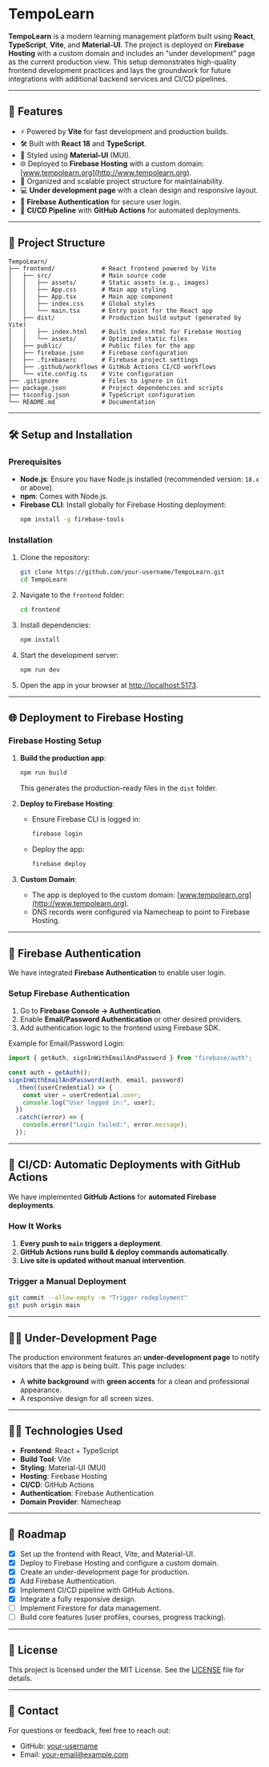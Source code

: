 # TempoLearn

**TempoLearn** is a modern learning management platform built using **React**, **TypeScript**, **Vite**, and **Material-UI**. The project is deployed on **Firebase Hosting** with a custom domain and includes an "under development" page as the current production view. This setup demonstrates high-quality frontend development practices and lays the groundwork for future integrations with additional backend services and CI/CD pipelines.

---

## 🚀 Features

- ⚡ Powered by **Vite** for fast development and production builds.
- 🛠 Built with **React 18** and **TypeScript**.
- 🎨 Styled using **Material-UI** (MUI).
- 🌐 Deployed to **Firebase Hosting** with a custom domain: [www.tempolearn.org](http://www.tempolearn.org).
- 📁 Organized and scalable project structure for maintainability.
- 💻 **Under development page** with a clean design and responsive layout.
- 🔐 **Firebase Authentication** for secure user login.
- 🚀 **CI/CD Pipeline** with **GitHub Actions** for automated deployments.

---

## 📂 Project Structure

```plaintext
TempoLearn/
├── frontend/             # React frontend powered by Vite
│   ├── src/              # Main source code
│   │   ├── assets/       # Static assets (e.g., images)
│   │   ├── App.css       # Main app styling
│   │   ├── App.tsx       # Main app component
│   │   ├── index.css     # Global styles
│   │   └── main.tsx      # Entry point for the React app
│   ├── dist/             # Production build output (generated by Vite)
│   │   ├── index.html    # Built index.html for Firebase Hosting
│   │   └── assets/       # Optimized static files
│   ├── public/           # Public files for the app
│   ├── firebase.json     # Firebase configuration
│   ├── .firebaserc       # Firebase project settings
│   ├── .github/workflows # GitHub Actions CI/CD workflows
│   └── vite.config.ts    # Vite configuration
├── .gitignore            # Files to ignore in Git
├── package.json          # Project dependencies and scripts
├── tsconfig.json         # TypeScript configuration
└── README.md             # Documentation
```

---

## 🛠️ Setup and Installation

### Prerequisites
- **Node.js**: Ensure you have Node.js installed (recommended version: `18.x` or above).
- **npm**: Comes with Node.js.
- **Firebase CLI**: Install globally for Firebase Hosting deployment:
  ```bash
  npm install -g firebase-tools
  ```

### Installation
1. Clone the repository:
   ```bash
   git clone https://github.com/your-username/TempoLearn.git
   cd TempoLearn
   ```

2. Navigate to the `frontend` folder:
   ```bash
   cd frontend
   ```

3. Install dependencies:
   ```bash
   npm install
   ```

4. Start the development server:
   ```bash
   npm run dev
   ```

5. Open the app in your browser at [http://localhost:5173](http://localhost:5173).

---

## 🌐 Deployment to Firebase Hosting

### Firebase Hosting Setup
1. **Build the production app**:
   ```bash
   npm run build
   ```
   This generates the production-ready files in the `dist` folder.

2. **Deploy to Firebase Hosting**:
   - Ensure Firebase CLI is logged in:
     ```bash
     firebase login
     ```
   - Deploy the app:
     ```bash
     firebase deploy
     ```

3. **Custom Domain**:
   - The app is deployed to the custom domain: [www.tempolearn.org](http://www.tempolearn.org).
   - DNS records were configured via Namecheap to point to Firebase Hosting.

---

## 🔐 Firebase Authentication

We have integrated **Firebase Authentication** to enable user login.

### **Setup Firebase Authentication**
1. Go to **Firebase Console → Authentication**.
2. Enable **Email/Password Authentication** or other desired providers.
3. Add authentication logic to the frontend using Firebase SDK.

Example for Email/Password Login:
```typescript
import { getAuth, signInWithEmailAndPassword } from "firebase/auth";

const auth = getAuth();
signInWithEmailAndPassword(auth, email, password)
  .then((userCredential) => {
    const user = userCredential.user;
    console.log("User logged in:", user);
  })
  .catch((error) => {
    console.error("Login failed:", error.message);
  });
```

---

## 🚀 CI/CD: Automatic Deployments with GitHub Actions

We have implemented **GitHub Actions** for **automated Firebase deployments**.

### **How It Works**
1. **Every push to `main` triggers a deployment**.
2. **GitHub Actions runs build & deploy commands automatically**.
3. **Live site is updated without manual intervention**.

### **Trigger a Manual Deployment**
```bash
git commit --allow-empty -m "Trigger redeployment"
git push origin main
```

---

## 🧑‍🎨 Under-Development Page

The production environment features an **under-development page** to notify visitors that the app is being built. This page includes:
- A **white background** with **green accents** for a clean and professional appearance.
- A responsive design for all screen sizes.

---

## 🧑‍💻 Technologies Used

- **Frontend**: React + TypeScript
- **Build Tool**: Vite
- **Styling**: Material-UI (MUI)
- **Hosting**: Firebase Hosting
- **CI/CD**: GitHub Actions
- **Authentication**: Firebase Authentication
- **Domain Provider**: Namecheap

---

## 📜 Roadmap

- [x] Set up the frontend with React, Vite, and Material-UI.
- [x] Deploy to Firebase Hosting and configure a custom domain.
- [x] Create an under-development page for production.
- [x] Add Firebase Authentication.
- [x] Implement CI/CD pipeline with GitHub Actions.
- [x] Integrate a fully responsive design.
- [ ] Implement Firestore for data management.
- [ ] Build core features (user profiles, courses, progress tracking).

---

## 📄 License

This project is licensed under the MIT License. See the [LICENSE](LICENSE) file for details.

---

## 📧 Contact

For questions or feedback, feel free to reach out:
- GitHub: [your-username](https://github.com/your-username)
- Email: your-email@example.com
